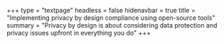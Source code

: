 +++
type = "textpage"
headless = false
hidenavbar = true
title = "Implementing privacy by design compliance using open-source tools"
summary = "Privacy by design is about considering data protection and privacy issues upfront in everything you do"
+++
